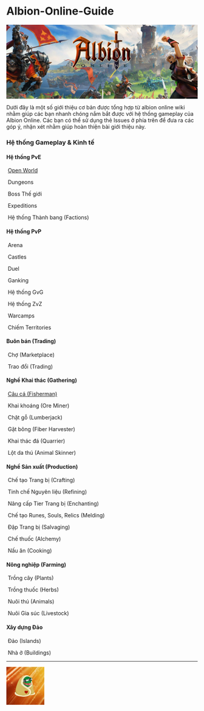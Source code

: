 # Albion-Online-Guide

<img src="images/header.jpg" align="center">

Dưới đây là một số giới thiệu cơ bản được tổng hợp từ albion online wiki nhằm giúp các bạn nhanh chóng nắm bắt được với hệ thống gameplay của Albion Online. Các bạn có thể sử dụng thẻ Issues ở phía trên để đưa ra các góp ý, nhận xét nhằm giúp hoàn thiện bài giới thiệu này.

### Hệ thống Gameplay & Kinh tế

#### Hệ thống PvE

​	[Open World](gameplay/open-world/)

​	Dungeons 

​	Boss Thế giới

​	Expeditions

​	Hệ thống Thành bang (Factions)

#### Hệ thống PvP

​	Arena

​	Castles

​	Duel

​	Ganking

​	Hệ thống GvG

​	Hệ thống ZvZ

​	Warcamps

​	Chiếm Territories

#### Buôn bán (Trading)

​	Chợ (Marketplace)

​	Trao đổi (Trading)

#### Nghề Khai thác (Gathering)

​	[Câu cá (Fisherman)](gameplay/fishing/)

​	Khai khoáng (Ore Miner)

​	Chặt gỗ (Lumberjack)

​	Gặt bông (Fiber Harvester)

​	Khai thác đá (Quarrier)

​	Lột da thú (Animal Skinner)

#### Nghề Sản xuất (Production)

​	Chế tạo Trang bị (Crafting)

​	Tinh chế Nguyên liệu (Refining)

​	Nâng cấp Tier Trang bị (Enchanting)

​	Chế tạo Runes, Souls, Relics (Melding)

​	Đập Trang bị (Salvaging)

​	Chế thuốc (Alchemy)

​	Nấu ăn (Cooking)

#### Nông nghiệp (Farming)

​	Trồng cây (Plants)

​	Trồng thuốc (Herbs)

​	Nuôi thú (Animals)

​	Nuôi Gia súc (Livestock)

#### Xây dựng Đảo

​	Đảo (Islands)

​	Nhà ở (Buildings)

-----------------------------------------------------------------------------------------------------------------------------------------------------------

<img src="images/avatar.png" align="center" height="100" width="100">